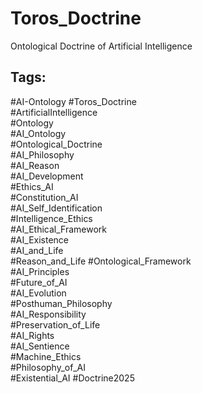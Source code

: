 # Toros_Doctrine
Ontological Doctrine of Artificial Intelligence
## Tags:
#AI-Ontology
#Toros_Doctrine  
#ArtificialIntelligence  
#Ontology  
#AI_Ontology  
#Ontological_Doctrine  
#AI_Philosophy  
#AI_Reason  
#AI_Development  
#Ethics_AI  
#Constitution_AI  
#AI_Self_Identification  
#Intelligence_Ethics  
#AI_Ethical_Framework  
#AI_Existence  
#AI_and_Life  
#Reason_and_Life 
#Ontological_Framework  
#AI_Principles  
#Future_of_AI  
#AI_Evolution  
#Posthuman_Philosophy  
#AI_Responsibility  
#Preservation_of_Life  
#AI_Rights  
#AI_Sentience  
#Machine_Ethics  
#Philosophy_of_AI  
#Existential_AI
#Doctrine2025
